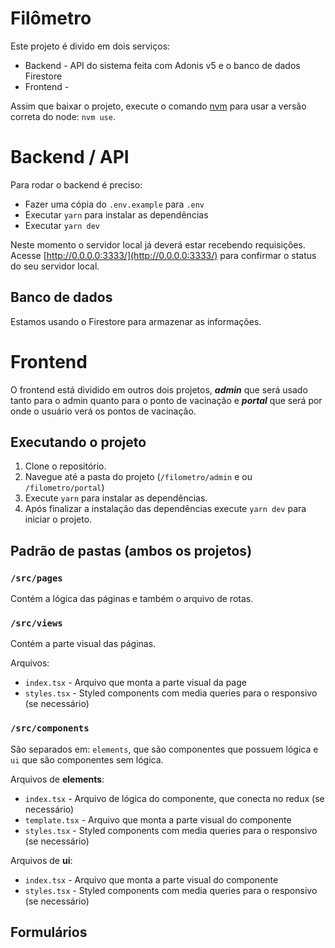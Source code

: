 # Filômetro

Este projeto é divido em dois serviços:

- Backend - API do sistema feita com Adonis v5 e o banco de dados Firestore
- Frontend -

Assim que baixar o projeto, execute o comando [nvm](https://github.com/nvm-sh/nvm#installing-and-updating) para usar a versão correta do node: `nvm use`.

# Backend / API

Para rodar o backend é preciso:

- Fazer uma cópia do `.env.example` para `.env`
- Executar `yarn` para instalar as dependências
- Executar `yarn dev`

Neste momento o servidor local já deverá estar recebendo requisições. Acesse [http://0.0.0.0:3333/](http://0.0.0.0:3333/) para confirmar o status do seu servidor local.

## Banco de dados

Estamos usando o Firestore para armazenar as informações.

# Frontend

O frontend está dividido em outros dois projetos, **_admin_** que será usado tanto para o admin quanto para o ponto de vacinação e **_portal_** que será por onde o usuário verá os pontos de vacinação.

## Executando o projeto

1. Clone o repositório.
2. Navegue até a pasta do projeto (`/filometro/admin` e ou `/filometro/portal`)
3. Execute `yarn` para instalar as dependências.
4. Após finalizar a instalação das dependências execute `yarn dev` para iniciar o projeto.

## Padrão de pastas (ambos os projetos)

### `/src/pages`

Contém a lógica das páginas e também o arquivo de rotas.

### `/src/views`

Contém a parte visual das páginas.

Arquivos:

- `index.tsx` - Arquivo que monta a parte visual da page
- `styles.tsx` - Styled components com media queries para o responsivo (se necessário)

### `/src/components`

São separados em: `elements`, que são componentes que possuem lógica e `ui` que são componentes sem lógica.

Arquivos de **elements**:

- `index.tsx` - Arquivo de lógica do componente, que conecta no redux (se necessário)
- `template.tsx` - Arquivo que monta a parte visual do componente
- `styles.tsx` - Styled components com media queries para o responsivo (se necessário)

Arquivos de **ui**:

- `index.tsx` - Arquivo que monta a parte visual do componente
- `styles.tsx` - Styled components com media queries para o responsivo (se necessário)

## Formulários
